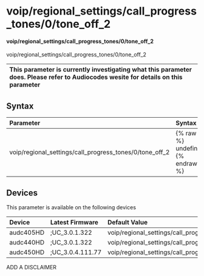 ﻿---
description: voip/regional_settings/call_progress_tones/0/tone_off_2
search: false
---

# voip/regional_settings/call_progress_tones/0/tone_off_2

#### voip/regional_settings/call_progress_tones/0/tone_off_2

voip/regional_settings/call_progress_tones/0/tone_off_2


| This parameter is currently investigating what this parameter does. Please refer to Audiocodes wesite for details on this parameter | 
| :--- |

## Syntax
| Parameter | Syntax |
| :--- | :--- |
|voip/regional_settings/call_progress_tones/0/tone_off_2 | {% raw %} undefined {% endraw %}|

## Devices
This parameter is available on the following devices

| Device | Latest Firmware | Default Value |
|:---|:---|:---|
| audc405HD | ;UC_3.0.1.322 | voip/regional_settings/call_progress_tones/0/tone_off_2=0 
| audc440HD | ;UC_3.0.1.322 | voip/regional_settings/call_progress_tones/0/tone_off_2=0 
| audc450HD | ;UC_3.0.4.111.77 | voip/regional_settings/call_progress_tones/0/tone_off_2=0 

ADD A DISCLAIMER
